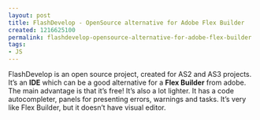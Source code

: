 ```yaml
---
layout: post
title: FlashDevelop - OpenSource alternative for Adobe Flex Builder
created: 1216625100
permalink: flashdevelop-opensource-alternative-for-adobe-flex-builder
tags:
- JS
---
```

<p><span class="thmr_call" id="thmr_42"><span class="thmr_call" id="thmr_6"><p>FlashDevelop is an open source project, created for AS2 and&nbsp;AS3 projects. It&rsquo;s an <strong>IDE</strong> which can be a good alternative for a <strong>Flex Builder</strong> from adobe. The main advantage is that it&rsquo;s free! It&rsquo;s also a lot lighter. It has a code autocompleter, panels for presenting errors, warnings and tasks. It&rsquo;s very like Flex Builder, but it doesn&rsquo;t have visual editor.</p></span></span></p>
